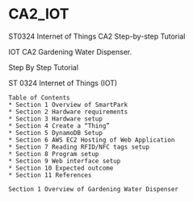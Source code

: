 # CA2_IOT

ST0324 Internet of Things CA2 Step-by-step Tutorial

IOT CA2 Gardening Water Dispenser.

Step By Step Tutorial

ST 0324 Internet of Things (IOT)

```
Table of Contents
* Section 1 Overview of SmartPark
* Section 2 Hardware requirements
* Section 3 Hardware setup
* Section 4 Create a “Thing”
* Section 5 DynamoDB Setup
* Section 6 AWS EC2 Hosting of Web Application
* Section 7 Reading RFID/NFC tags setup
* Section 8 Program setup
* Section 9 Web interface setup
* Section 10 Expected outcome
* Section 11 References

Section 1 Overview of Gardening Water Dispenser
```
